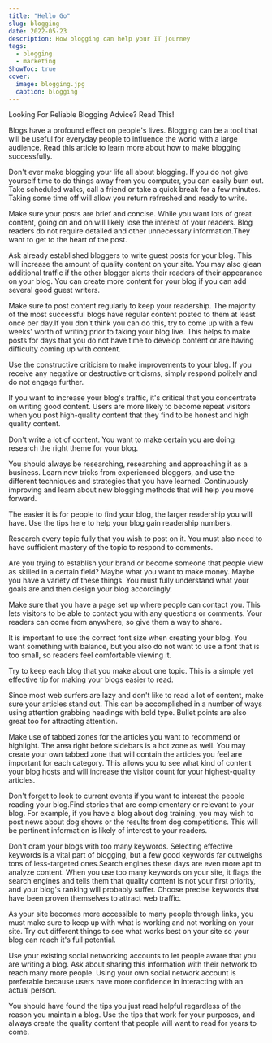 ```yaml
---
title: "Hello Go"
slug: blogging
date: 2022-05-23
description: How blogging can help your IT journey
tags:
  - blogging
  - marketing
ShowToc: true
cover:
  image: blogging.jpg
  caption: blogging
---
```


Looking For Reliable Blogging Advice? Read This!

Blogs have a profound effect on people's lives. Blogging can be a tool that will be useful for everyday people to influence the world with a large audience. Read this article to learn more about how to make blogging successfully.

Don't ever make blogging your life all about blogging. If you do not give yourself time to do things away from you computer, you can easily burn out. Take scheduled walks, call a friend or take a quick break for a few minutes. Taking some time off will allow you return refreshed and ready to write.

Make sure your posts are brief and concise. While you want lots of great content, going on and on will likely lose the interest of your readers. Blog readers do not require detailed and other unnecessary information.They want to get to the heart of the post.

Ask already established bloggers to write guest posts for your blog. This will increase the amount of quality content on your site. You may also glean additional traffic if the other blogger alerts their readers of their appearance on your blog. You can create more content for your blog if you can add several good guest writers.

Make sure to post content regularly to keep your readership. The majority of the most successful blogs have regular content posted to them at least once per day.If you don't think you can do this, try to come up with a few weeks' worth of writing prior to taking your blog live. This helps to make posts for days that you do not have time to develop content or are having difficulty coming up with content.

Use the constructive criticism to make improvements to your blog. If you receive any negative or destructive criticisms, simply respond politely and do not engage further.

If you want to increase your blog's traffic, it's critical that you concentrate on writing good content. Users are more likely to become repeat visitors when you post high-quality content that they find to be honest and high quality content.

Don't write a lot of content. You want to make certain you are doing research the right theme for your blog.

You should always be researching, researching and approaching it as a business. Learn new tricks from experienced bloggers, and use the different techniques and strategies that you have learned. Continuously improving and learn about new blogging methods that will help you move forward.

The easier it is for people to find your blog, the larger readership you will have. Use the tips here to help your blog gain readership numbers.

Research every topic fully that you wish to post on it. You must also need to have sufficient mastery of the topic to respond to comments.

Are you trying to establish your brand or become someone that people view as skilled in a certain field? Maybe what you want to make money. Maybe you have a variety of these things. You must fully understand what your goals are and then design your blog accordingly.

Make sure that you have a page set up where people can contact you. This lets visitors to be able to contact you with any questions or comments. Your readers can come from anywhere, so give them a way to share.

It is important to use the correct font size when creating your blog. You want something with balance, but you also do not want to use a font that is too small, so readers feel comfortable viewing it.

Try to keep each blog that you make about one topic. This is a simple yet effective tip for making your blogs easier to read.

Since most web surfers are lazy and don't like to read a lot of content, make sure your articles stand out. This can be accomplished in a number of ways using attention grabbing headings with bold type. Bullet points are also great too for attracting attention.

Make use of tabbed zones for the articles you want to recommend or highlight. The area right before sidebars is a hot zone as well. You may create your own tabbed zone that will contain the articles you feel are important for each category. This allows you to see what kind of content your blog hosts and will increase the visitor count for your highest-quality articles.

Don't forget to look to current events if you want to interest the people reading your blog.Find stories that are complementary or relevant to your blog. For example, if you have a blog about dog training, you may wish to post news about dog shows or the results from dog competitions. This will be pertinent information is likely of interest to your readers.

Don't cram your blogs with too many keywords. Selecting effective keywords is a vital part of blogging, but a few good keywords far outweighs tons of less-targeted ones.Search engines these days are even more apt to analyze content. When you use too many keywords on your site, it flags the search engines and tells them that quality content is not your first priority, and your blog's ranking will probably suffer. Choose precise keywords that have been proven themselves to attract web traffic.

As your site becomes more accessible to many people through links, you must make sure to keep up with what is working and not working on your site. Try out different things to see what works best on your site so your blog can reach it's full potential.

Use your existing social networking accounts to let people aware that you are writing a blog. Ask about sharing this information with their network to reach many more people. Using your own social network account is preferable because users have more confidence in interacting with an actual person.

You should have found the tips you just read helpful regardless of the reason you maintain a blog. Use the tips that work for your purposes, and always create the quality content that people will want to read for years to come.
